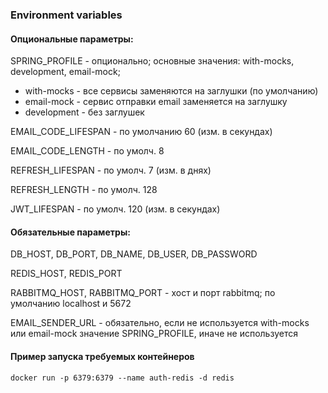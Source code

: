### Environment variables

#### Опциональные параметры:

SPRING_PROFILE - опционально; основные значения: with-mocks, development, email-mock;

- with-mocks - все сервисы заменяются на заглушки (по умолчанию)
- email-mock - сервис отправки email заменяется на заглушку
- development - без заглушек

EMAIL_CODE_LIFESPAN - по умолчанию 60 (изм. в секундах)

EMAIL_CODE_LENGTH - по умолч. 8

REFRESH_LIFESPAN - по умолч. 7 (изм. в днях)

REFRESH_LENGTH - по умолч. 128

JWT_LIFESPAN - по умолч. 120 (изм. в секундах)

#### Обязательные параметры:

DB_HOST, DB_PORT, DB_NAME, DB_USER, DB_PASSWORD

REDIS_HOST, REDIS_PORT

RABBITMQ_HOST, RABBITMQ_PORT - хост и порт rabbitmq; по умолчанию localhost и 5672

EMAIL_SENDER_URL - обязательно, если не используется with-mocks или email-mock значение SPRING_PROFILE, иначе
не используется

#### Пример запуска требуемых контейнеров

`docker run -p 6379:6379 --name auth-redis -d redis`
